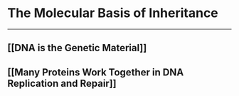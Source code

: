 # The Molecular Basis of Inheritance
---
## [[DNA is the Genetic Material]]
## [[Many Proteins Work Together in DNA Replication and Repair]]